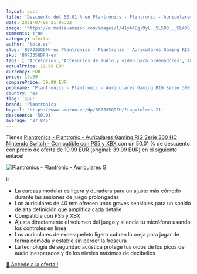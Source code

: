 ```yaml
---
layout: post
title: 'Descuento del 50.01 % en Plantronics - Plantronic - Auriculares G'
date: 2021-07-06 21:06:32
image: 'https://m.media-amazon.com/images/I/41yA4Eg+9yL._SL500_._SL400_.jpg'
comments: true
category: ofertas
author: 'tole.es'
slug: 'B07J35QDFH-es Plantronics - Plantronic - Auriculares Gaming RIG Serie...'
sku: 'B07J35QDFH-es'
tags: [ 'Accesorios','Accesorios de audio y vídeo para ordenadores','Auriculares con micrófonos','Auriculares para equipo de audio','Auriculares y accesorios','Electrónica','Informática','nintendo','plantronics','ps5', ]
actualPrice: 19.99 EUR
currency: EUR
price: 19.99
comparePrice: 39.99 EUR
prodname: 'Plantronics - Plantronic - Auriculares Gaming RIG Serie 300 HC  Nintendo Switch  - Compatible con PS5 y XBX'
country: 'es'
flag: '🇪🇸'
brand: 'Plantronics'
buyurl: 'https://www.amazon.es/dp/B07J35QDFH/?tag=tolees-21'
descuento: '50.01'
average: '27.845'
---
```


Tienes [Plantronics - Plantronic - Auriculares Gaming RIG Serie 300 HC  Nintendo Switch  - Compatible con PS5 y XBX](https://www.amazon.es/dp/B07J35QDFH/?tag=tolees-21) con un 50.01 % de descuento con precio de oferta de 19.99 EUR (original: 39.99 EUR) en el siguiente enlace!

[![Plantronics - Plantronic - Auriculares G](https://m.media-amazon.com/images/I/41yA4Eg+9yL._SL500_._SL400_.jpg)](https://www.amazon.es/dp/B07J35QDFH/?tag=tolees-21)

ℹ️:

- La carcasa modular es ligera y duradera para un ajuste más cómodo durante las sesiones de juego prolongadas
- Los auriculares de 40 mm ofrecen unos graves sensibles para un sonido de alta definición que amplifica cada detalle
- Compatible con PS5 y XBX
- Ajusta directamente el volumen del juego y silencia tu micrófono usando los controles en línea
- Los auriculares de exoesqueleto ligero cubren la oreja para jugar de forma cómoda y estable sin perder la frescura
- La tecnología de seguridad acústica protege tus oídos de los picos de audio inesperados y de los niveles máximos de decibelios

[🛒 Accede a la oferta!!](https://www.amazon.es/dp/B07J35QDFH/?tag=tolees-21)
